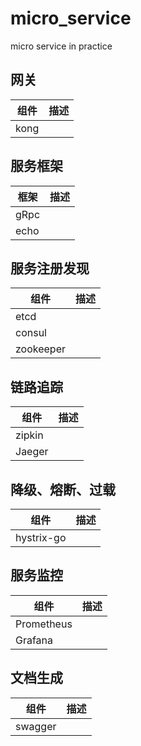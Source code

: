 # micro_service
micro service in practice

## 网关
|组件|描述|
|-|-|
|kong|

## 服务框架
|框架|描述|
|-|-|
|gRpc|
|echo|

## 服务注册发现
|组件|描述|
|-|-|
|etcd|
|consul|
|zookeeper|

## 链路追踪
|组件|描述|
|-|-|
|zipkin|
|Jaeger|

## 降级、熔断、过载
|组件|描述|
|-|-|
|hystrix-go|

## 服务监控
|组件|描述|
|-|-|
|Prometheus|
|Grafana|

## 文档生成
|组件|描述|
|-|-|
|swagger|
